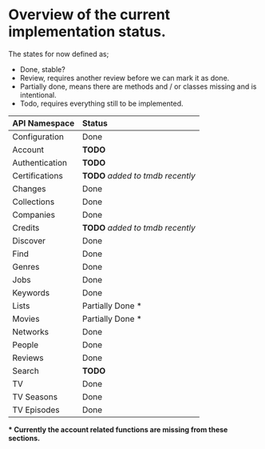 Overview of the current implementation status.
==============

The states for now defined as;

- Done, stable?
- Review, requires another review before we can mark it as done.
- Partially done, means there are methods and / or classes missing and is intentional.
- Todo, requires everything still to be implemented.

| API Namespace          | Status      |
|------------------------|:------------|
| Configuration          | Done        |
| Account                | **TODO**    |
| Authentication         | **TODO**    |
| Certifications         | **TODO** _added to tmdb recently_        |
| Changes                | Done        |
| Collections            | Done        |
| Companies              | Done        |
| Credits                | **TODO** _added to tmdb recently_       |
| Discover               | Done        |
| Find                   | Done        |
| Genres                 | Done        |
| Jobs                   | Done        |
| Keywords               | Done        |
| Lists                  | Partially Done * |
| Movies                 | Partially Done * |
| Networks               | Done        |
| People                 | Done        |
| Reviews                | Done        |
| Search                 | **TODO**        |
| TV                     | Done        |
| TV Seasons             | Done        |
| TV Episodes            | Done        |

__* Currently the account related functions are missing from these sections.__
